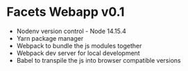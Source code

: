 # Facets Webapp v0.1

- Nodenv version control - Node 14.15.4
- Yarn package manager
- Webpack to bundle the js modules together
- Webpack dev server for local development
- Babel to transpile the js into browser compatible versions
